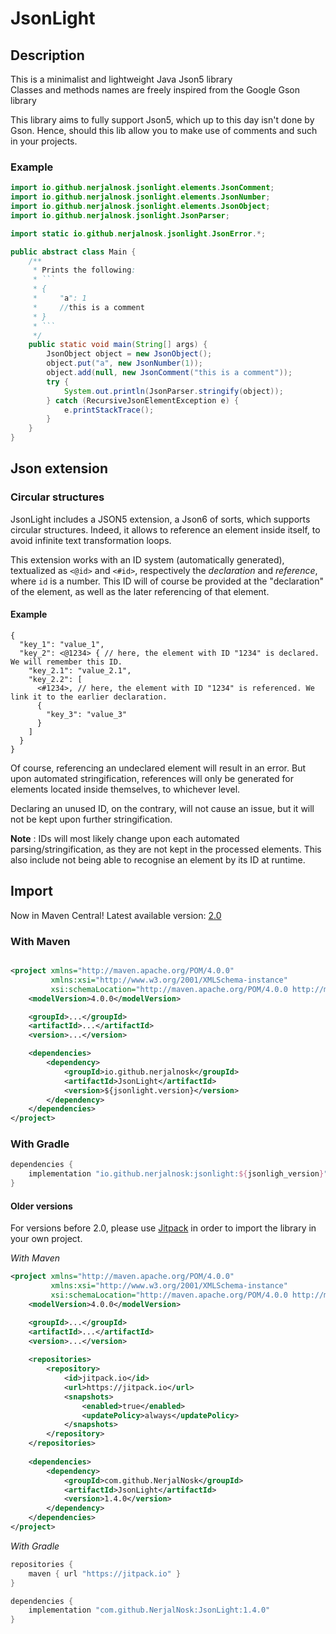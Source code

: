 # JsonLight

## Description

This is a minimalist and lightweight Java Json5 library<br>
Classes and methods names are freely inspired from the Google Gson library

This library aims to fully support Json5, which up to this day isn't
done by Gson. Hence, should this lib allow you to make use of comments
and such in your projects.

### Example

```java
import io.github.nerjalnosk.jsonlight.elements.JsonComment;
import io.github.nerjalnosk.jsonlight.elements.JsonNumber;
import io.github.nerjalnosk.jsonlight.elements.JsonObject;
import io.github.nerjalnosk.jsonlight.JsonParser;

import static io.github.nerjalnosk.jsonlight.JsonError.*;

public abstract class Main {
    /**
     * Prints the following:
     * ```
     * {
     *     "a": 1
     *     //this is a comment
     * }
     * ```
     */
    public static void main(String[] args) {
        JsonObject object = new JsonObject();
        object.put("a", new JsonNumber(1));
        object.add(null, new JsonComment("this is a comment"));
        try {
            System.out.println(JsonParser.stringify(object));
        } catch (RecursiveJsonElementException e) {
            e.printStackTrace();
        }
    }
}
```

## Json extension

### Circular structures

JsonLight includes a JSON5 extension, a Json6 of sorts, which supports circular structures.
Indeed, it allows to reference an element inside itself, to avoid infinite text transformation
loops.

This extension works with an ID system (automatically generated), textualized as `<@id>`
and `<#id>`, respectively the *declaration* and *reference*, where `id` is a number. This ID
will of course be provided at the "declaration" of the element, as well as the later
referencing of that element.

#### Example

```
{
  "key_1": "value_1",
  "key_2": <@1234> { // here, the element with ID "1234" is declared. We will remember this ID.
    "key_2.1": "value_2.1",
    "key_2.2": [
      <#1234>, // here, the element with ID "1234" is referenced. We link it to the earlier declaration.
      {
        "key_3": "value_3"
      }
    ]
  }
}
```

Of course, referencing an undeclared element will result in an error. But upon automated stringification,
references will only be generated for elements located inside themselves, to whichever level.

Declaring an unused ID, on the contrary, will not cause an issue, but it will not be kept upon
further stringification.

__Note__ : IDs will most likely change upon each automated parsing/stringification, as they are
not kept in the processed elements. This also include not being able to recognise an element by
its ID at runtime.

## Import

Now in Maven Central! Latest available version: 
[2.0](https://mvnrepository.com/artifact/io.github.nerjalnosk/JsonLight/2.0)

### With Maven

```xml

<project xmlns="http://maven.apache.org/POM/4.0.0"
         xmlns:xsi="http://www.w3.org/2001/XMLSchema-instance"
         xsi:schemaLocation="http://maven.apache.org/POM/4.0.0 http://maven.apache.org/maven-v4_0_0.xsd">
    <modelVersion>4.0.0</modelVersion>

    <groupId>...</groupId>
    <artifactId>...</artifactId>
    <version>...</version>

    <dependencies>
        <dependency>
            <groupId>io.github.nerjalnosk</groupId>
            <artifactId>JsonLight</artifactId>
            <version>${jsonlight.version}</version>
        </dependency>
    </dependencies>
</project>
```

### With Gradle

```groovy
dependencies {
    implementation "io.github.nerjalnosk:jsonlight:${jsonligh_version}"
}
```

#### Older versions

For versions before 2.0, please use [Jitpack](https://jitpack.io) in
order to import the library in your own project.

_With Maven_

```xml
<project xmlns="http://maven.apache.org/POM/4.0.0"
         xmlns:xsi="http://www.w3.org/2001/XMLSchema-instance"
         xsi:schemaLocation="http://maven.apache.org/POM/4.0.0 http://maven.apache.org/xsd/maven-4.0.0.xsd">
    <modelVersion>4.0.0</modelVersion>

    <groupId>...</groupId>
    <artifactId>...</artifactId>
    <version>...</version>
    
    <repositories>
        <repository>
            <id>jitpack.io</id>
            <url>https://jitpack.io</url>
            <snapshots>
                <enabled>true</enabled>
                <updatePolicy>always</updatePolicy>
            </snapshots>
        </repository>
    </repositories>
    
    <dependencies>
        <dependency>
            <groupId>com.github.NerjalNosk</groupId>
            <artifactId>JsonLight</artifactId>
            <version>1.4.0</version>
        </dependency>
    </dependencies>
</project>
```

_With Gradle_

```groovy
repositories {
    maven { url "https://jitpack.io" }
}

dependencies {
    implementation "com.github.NerjalNosk:JsonLight:1.4.0"
}
```